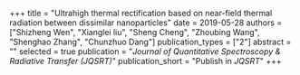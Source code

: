 +++
title = "Ultrahigh thermal rectification based on near-field thermal radiation between dissimilar nanoparticles"
date = 2019-05-28
authors = ["Shizheng Wen", "Xianglei liu", "Sheng Cheng", "Zhoubing Wang", "Shenghao Zhang", "Chunzhuo Dang"]
publication_types = ["2"]
abstract = ""
selected = true
publication = "*Journal of Quantitative Spectroscopy & Radiative Transfer (JQSRT)*"
publication_short = "Publish in *JQSRT*"
+++

